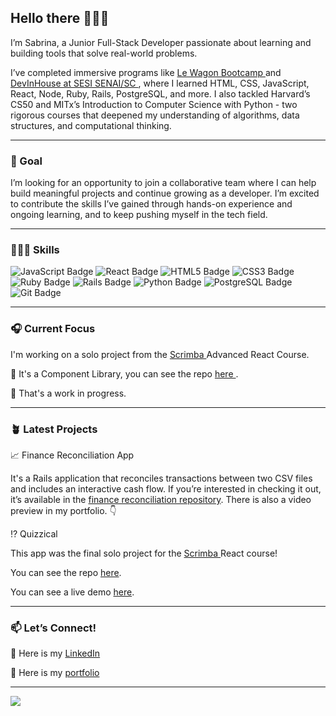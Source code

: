 <body>
    <section class='about_me'>
        <h2> Hello there 🙋🏻‍♀️ </h2>
        <p> I’m Sabrina, a Junior Full-Stack Developer passionate about learning and building tools that solve real-world problems.</p>
        <p> I’ve completed immersive programs like <a href='https://lewagon.com'> Le Wagon Bootcamp </a> and  <a href='https://cursos.sesisenai.org.br/cursos-profissionais/devinhouse/525'> DevInHouse at SESI SENAI/SC </a>, where I learned HTML, CSS, JavaScript, React, Node, Ruby, Rails, PostgreSQL, and more. I also tackled Harvard’s CS50 and MITx’s Introduction to Computer Science with Python - two rigorous courses that deepened my understanding of algorithms, data structures, and computational thinking.</p>
        <hr>
        <h3> 🎯 Goal</h3>
        <p> I’m looking for an opportunity to join a collaborative team where I can help build meaningful projects and continue growing as a developer. I’m excited to contribute the skills I’ve gained through hands-on experience and ongoing learning, and to keep pushing myself in the tech field.</p>
        <hr>
        <h3> 👩🏻‍💻 Skills </h3>
        <img src="https://img.shields.io/badge/-JavaScript-F7DF1E?style=flat-square&logo=javascript&logoColor=black" alt="JavaScript Badge"/>
        <img src="https://img.shields.io/badge/-React-61DAFB?style=flat-square&logo=react&logoColor=black" alt="React Badge"/>
        <img src="https://img.shields.io/badge/-HTML5-E34F26?style=flat-square&logo=html5&logoColor=white" alt="HTML5 Badge"/>
        <img src="https://img.shields.io/badge/-CSS3-1572B6?style=flat-square&logo=css3&logoColor=white" alt="CSS3 Badge"/>
        <img src="https://img.shields.io/badge/-Ruby-CC342D?style=flat-square&logo=ruby&logoColor=white" alt="Ruby Badge"/>
        <img src="https://img.shields.io/badge/-Rails-CC0000?style=flat-square&logo=ruby-on-rails&logoColor=white" alt="Rails Badge"/>
        <img src="https://img.shields.io/badge/-Python-3776AB?style=flat-square&logo=python&logoColor=white" alt="Python Badge"/>
        <img src="https://img.shields.io/badge/-PostgreSQL-336791?style=flat-square&logo=postgresql&logoColor=white" alt="PostgreSQL Badge"/>
        <img src="https://img.shields.io/badge/-Git-F05032?style=flat-square&logo=git&logoColor=white" alt="Git Badge"/>
        <hr/>
        <h3> 🎧 Current Focus </h3>
        <p>I'm working on a solo project from the <a href='https://scrimba.com/home'> Scrimba </a> Advanced React Course.</p>
        <p> 🧩 It's a Component Library, you can see the repo <a href='https://github.com/sabrinamaral/component_library'> here </a>.</p>
        <p> 🚧 That's a work in progress. </p>
        <hr>
        <h3> 🪴 Latest Projects </h3>
        <p> 📈 Finance Reconciliation App </p>
        <p> It's a Rails application that reconciles transactions between two CSV files and includes an interactive cash flow. If you’re interested in checking it out, it’s available in the <a href='https://github.com/sabrinamaral/finance_reconciliation'>finance reconciliation repository</a>. There is also a video preview in my portfolio. 👇</p>
        <p> ⁉️ Quizzical</p>
        <p>This app was the final solo project for the <a href='https://scrimba.com/home'> Scrimba </a> React course!</p>
        <p>You can see the repo <a href='https://github.com/sabrinamaral/quizzical'>here</a>.</p>
        <p>You can see a live demo <a href='https://sabrinamaral.github.io/quizzical/'>here</a>.</p>
        <hr>
        <h3>📫 Let’s Connect!</h3>
            <p>🔗 Here is my <a href='https://www.linkedin.com/in/sabrinamaral/'> LinkedIn </a> </p>
            <p>📨 Here is my <a href='https://sabrinamaral.github.io/portfolio/'> portfolio </a> </p>
    </section>
    <hr/>
    <div>
      <img src="https://github-readme-stats.vercel.app/api/top-langs/?username=sabrinamaral&langs_count=5&theme=radical" />
    </div>
</body>
<!---
 sabrinamaral/sabrinamaral is a ✨ special ✨ repository because its `README.md` (this file) appears on your GitHub profile.
You can click the Preview link to take a look at your changes.
--->

